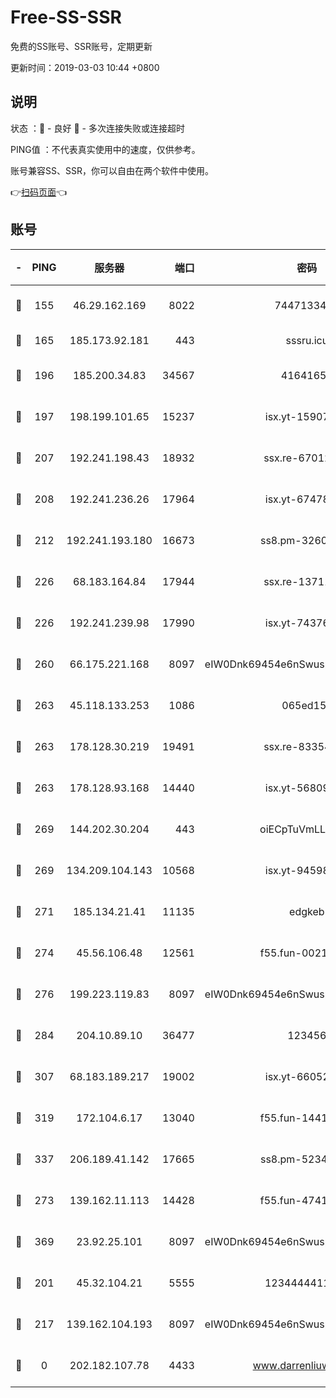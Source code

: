 # Free-SS-SSR

免费的SS账号、SSR账号，定期更新

更新时间：2019-03-03 10:44 +0800

## 说明

状态     ：🙂 - 良好 🙁 - 多次连接失败或连接超时

PING值   ：不代表真实使用中的速度，仅供参考。

账号兼容SS、SSR，你可以自由在两个软件中使用。

👉[扫码页面](https://liesauer.github.io/free-ss-ssr.github.io/)👈

## 账号

|-|PING|服务器|端口|密码|加密方式|区域|
|:----:|:----:|:-----:|-----:|:----:|:----:|:----:|
|🙂|155|46.29.162.169|8022|7447133485|aes-256-cfb|RU|
|🙂|165|185.173.92.181|443|sssru.icu|rc4-md5|RU|
|🙂|196|185.200.34.83|34567|41641651|aes-256-cfb|US|
|🙂|197|198.199.101.65|15237|isx.yt-15907759|aes-256-cfb|US|
|🙂|207|192.241.198.43|18932|ssx.re-67012369|aes-256-cfb|US|
|🙂|208|192.241.236.26|17964|isx.yt-67478866|aes-256-cfb|US|
|🙂|212|192.241.193.180|16673|ss8.pm-32602550|aes-256-cfb|US|
|🙂|226|68.183.164.84|17944|ssx.re-13711103|aes-256-cfb|US|
|🙂|226|192.241.239.98|17990|isx.yt-74376721|aes-256-cfb|US|
|🙂|260|66.175.221.168|8097|eIW0Dnk69454e6nSwuspv9DmS201tQ0D|aes-256-cfb|US|
|🙂|263|45.118.133.253|1086|065ed15a|aes-256-cfb|SG|
|🙂|263|178.128.30.219|19491|ssx.re-83354256|aes-256-cfb|SG|
|🙂|263|178.128.93.168|14440|isx.yt-56809452|aes-256-cfb|SG|
|🙂|269|144.202.30.204|443|oiECpTuVmLLxk4Ts|aes-256-cfb|US|
|🙂|269|134.209.104.143|10568|isx.yt-94598506|aes-256-cfb|SG|
|🙂|271|185.134.21.41|11135|edgkeb|aes-256-cfb|GB|
|🙂|274|45.56.106.48|12561|f55.fun-00211476|aes-256-cfb|US|
|🙂|276|199.223.119.83|8097|eIW0Dnk69454e6nSwuspv9DmS201tQ0D|aes-256-cfb|US|
|🙂|284|204.10.89.10|36477|123456|aes-256-cfb|US|
|🙂|307|68.183.189.217|19002|isx.yt-66052307|aes-256-cfb|SG|
|🙂|319|172.104.6.17|13040|f55.fun-14418774|aes-256-cfb|US|
|🙂|337|206.189.41.142|17665|ss8.pm-52341360|aes-256-cfb|SG|
|🙂|273|139.162.11.113|14428|f55.fun-47410075|aes-256-cfb|SG|
|🙂|369|23.92.25.101|8097|eIW0Dnk69454e6nSwuspv9DmS201tQ0D|aes-256-cfb|US|
|🙁|201|45.32.104.21|5555|1234444411111|aes-256-cfb|SG|
|🙁|217|139.162.104.193|8097|eIW0Dnk69454e6nSwuspv9DmS201tQ0D|aes-256-cfb|JP|
|🙁|0|202.182.107.78|4433|www.darrenliuwei.com|aes-256-cfb|JP|
